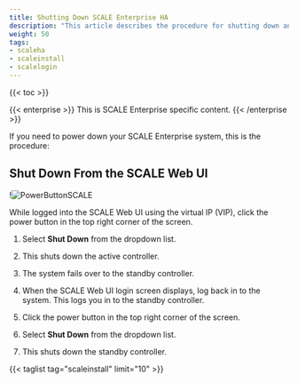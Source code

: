 ```yaml
---
title: Shutting Down SCALE Enterprise HA
description: "This article describes the procedure for shutting down an Enterprise HA system in TrueNAS SCALE"
weight: 50
tags:
- scaleha
- scaleinstall
- scalelogin
---
```


{{< toc >}}

{{< enterprise >}}
This is SCALE Enterprise specific content. 
{{< /enterprise >}}

If you need to power down your SCALE Enterprise system, this is the procedure:

## Shut Down From the SCALE Web UI

!![PowerButtonSCALE](/images/SCALE/22.12/PowerButtonSCALE.png "Power Button SCALE")

While logged into the SCALE Web UI using the virtual IP (VIP), click the power button in the top right corner of the screen. 

1. Select **Shut Down** from the dropdown list.

2. This shuts down the active controller.

3. The system fails over to the standby controller.

4. When the SCALE Web UI login screen displays, log back in to the system. This logs you in to the standby controller.

5. Click the power button in the top right corner of the screen.

6. Select **Shut Down** from the dropdown list.

7. This shuts down the standby controller.

{{< taglist tag="scaleinstall" limit="10" >}}
